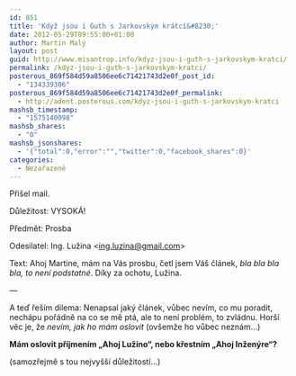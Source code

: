 ```yaml
---
id: 851
title: 'Když jsou i Guth s Jarkovským krátcí&#8230;'
date: 2012-05-29T09:55:00+01:00
author: Martin Malý
layout: post
guid: http://www.misantrop.info/kdyz-jsou-i-guth-s-jarkovskym-kratci/
permalink: /kdyz-jsou-i-guth-s-jarkovskym-kratci/
posterous_869f584d59a8506ee6c71421743d2e0f_post_id:
  - "134339306"
posterous_869f584d59a8506ee6c71421743d2e0f_permalink:
  - http://adent.posterous.com/kdyz-jsou-i-guth-s-jarkovskym-kratci
mashsb_timestamp:
  - "1575140098"
mashsb_shares:
  - "0"
mashsb_jsonshares:
  - '{"total":0,"error":"","twitter":0,"facebook_shares":0}'
categories:
  - Nezařazené
---
```

Při&scaron;el mail.

Důležitost: VYSOK&Aacute;!

Předmět: Prosba

Odesilatel: Ing. Lužina <<ing.luzina@gmail.com>>

Text: Ahoj Martine, m&aacute;m na V&aacute;s prosbu, četl jsem V&aacute;&scaron; čl&aacute;nek, _bla bla bla bla, to nen&iacute; podstatn&eacute;_. D&iacute;ky za ochotu, Lužina.

&#8212;

A teď ře&scaron;&iacute;m dilema: Nenapsal jak&yacute; čl&aacute;nek, vůbec nev&iacute;m, co mu poradit, nech&aacute;pu poř&aacute;dně na co se mě pt&aacute;, ale to nen&iacute; probl&eacute;m, to zvl&aacute;dnu. Hor&scaron;&iacute; věc je, že _nev&iacute;m, jak ho m&aacute;m oslovit_ (ov&scaron;emže ho vůbec nezn&aacute;m&#8230;)

**M&aacute;m oslovit př&iacute;jmen&iacute;m &#8222;Ahoj Lužino&#8220;, nebo křestn&iacute;m &#8222;Ahoj Inžen&yacute;re&#8220;?**

(samozřejmě s tou nejvy&scaron;&scaron;&iacute; důležitost&iacute;&#8230;)